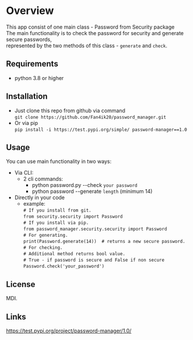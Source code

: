 # Overview
This app consist of one main class - Password from Security package  
The main functionality is to check the password for security and generate secure passwords,  
represented by the two methods of this class - `generate` and `check`.

## Requirements
- python 3.8 or higher

## Installation
- Just clone this repo from github via command  
`git clone https://github.com/Fan4ik20/password_manager.git`
- Or via pip  
`pip install -i https://test.pypi.org/simple/ password-manager==1.0`

## Usage
You can use main functionality in two ways:
- Via CLI:
  - 2 cli commands:
    - python password.py --check `your password`  
    - python password --generate `length` (minimum 14)
- Directly in your code
  - example:  
    `# If you install from git.`  
    `from security.security import Password`  
    `# If you install via pip.`  
    `from password_manager.security.security import Password`  
    `# For generating.`  
    `print(Password.generate(14))  # returns a new secure password.`  
    `# For сhecking.`  
    `# Additional method returns bool value.`  
    `# True - if password is secure and False if non secure`     
    `Password.check('your_password')`

## License
MDI.

## Links
https://test.pypi.org/project/password-manager/1.0/  